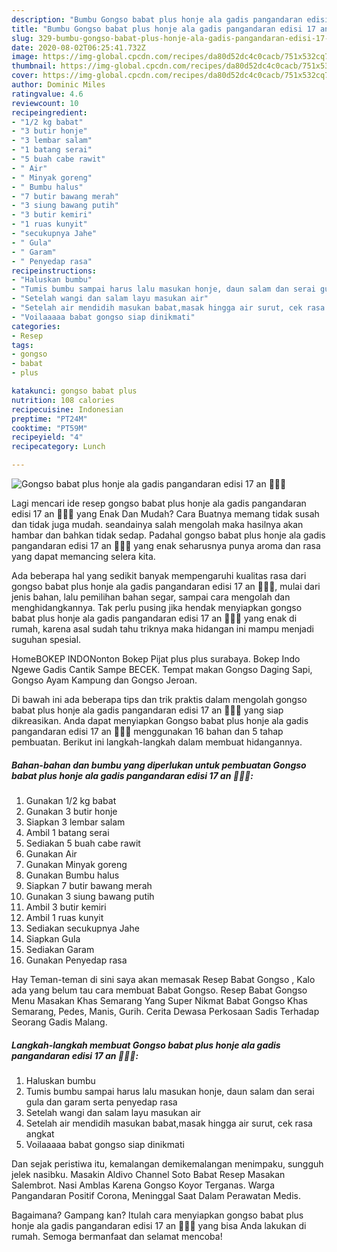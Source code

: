 ```yaml
---
description: "Bumbu Gongso babat plus honje ala gadis pangandaran edisi 17 an 🍖🍖🍖 | Cara Bikin Gongso babat plus honje ala gadis pangandaran edisi 17 an 🍖🍖🍖 Yang Sempurna"
title: "Bumbu Gongso babat plus honje ala gadis pangandaran edisi 17 an 🍖🍖🍖 | Cara Bikin Gongso babat plus honje ala gadis pangandaran edisi 17 an 🍖🍖🍖 Yang Sempurna"
slug: 329-bumbu-gongso-babat-plus-honje-ala-gadis-pangandaran-edisi-17-an-cara-bikin-gongso-babat-plus-honje-ala-gadis-pangandaran-edisi-17-an-yang-sempurna
date: 2020-08-02T06:25:41.732Z
image: https://img-global.cpcdn.com/recipes/da80d52dc4c0cacb/751x532cq70/gongso-babat-plus-honje-ala-gadis-pangandaran-edisi-17-an-🍖🍖🍖-foto-resep-utama.jpg
thumbnail: https://img-global.cpcdn.com/recipes/da80d52dc4c0cacb/751x532cq70/gongso-babat-plus-honje-ala-gadis-pangandaran-edisi-17-an-🍖🍖🍖-foto-resep-utama.jpg
cover: https://img-global.cpcdn.com/recipes/da80d52dc4c0cacb/751x532cq70/gongso-babat-plus-honje-ala-gadis-pangandaran-edisi-17-an-🍖🍖🍖-foto-resep-utama.jpg
author: Dominic Miles
ratingvalue: 4.6
reviewcount: 10
recipeingredient:
- "1/2 kg babat"
- "3 butir honje"
- "3 lembar salam"
- "1 batang serai"
- "5 buah cabe rawit"
- " Air"
- " Minyak goreng"
- " Bumbu halus"
- "7 butir bawang merah"
- "3 siung bawang putih"
- "3 butir kemiri"
- "1 ruas kunyit"
- "secukupnya Jahe"
- " Gula"
- " Garam"
- " Penyedap rasa"
recipeinstructions:
- "Haluskan bumbu"
- "Tumis bumbu sampai harus lalu masukan honje, daun salam dan serai gula dan garam serta penyedap rasa"
- "Setelah wangi dan salam layu masukan air"
- "Setelah air mendidih masukan babat,masak hingga air surut, cek rasa angkat"
- "Voilaaaaa babat gongso siap dinikmati"
categories:
- Resep
tags:
- gongso
- babat
- plus

katakunci: gongso babat plus 
nutrition: 108 calories
recipecuisine: Indonesian
preptime: "PT24M"
cooktime: "PT59M"
recipeyield: "4"
recipecategory: Lunch

---
```



![Gongso babat plus honje ala gadis pangandaran edisi 17 an 🍖🍖🍖](https://img-global.cpcdn.com/recipes/da80d52dc4c0cacb/751x532cq70/gongso-babat-plus-honje-ala-gadis-pangandaran-edisi-17-an-🍖🍖🍖-foto-resep-utama.jpg)

Lagi mencari ide resep gongso babat plus honje ala gadis pangandaran edisi 17 an 🍖🍖🍖 yang Enak Dan Mudah? Cara Buatnya memang tidak susah dan tidak juga mudah. seandainya salah mengolah maka hasilnya akan hambar dan bahkan tidak sedap. Padahal gongso babat plus honje ala gadis pangandaran edisi 17 an 🍖🍖🍖 yang enak seharusnya punya aroma dan rasa yang dapat memancing selera kita.

Ada beberapa hal yang sedikit banyak mempengaruhi kualitas rasa dari gongso babat plus honje ala gadis pangandaran edisi 17 an 🍖🍖🍖, mulai dari jenis bahan, lalu pemilihan bahan segar, sampai cara mengolah dan menghidangkannya. Tak perlu pusing jika hendak menyiapkan gongso babat plus honje ala gadis pangandaran edisi 17 an 🍖🍖🍖 yang enak di rumah, karena asal sudah tahu triknya maka hidangan ini mampu menjadi suguhan spesial.

HomeBOKEP INDONonton Bokep Pijat plus plus surabaya. Bokep Indo Ngewe Gadis Cantik Sampe BECEK. Tempat makan Gongso Daging Sapi, Gongso Ayam Kampung dan Gongso Jeroan.


Di bawah ini ada beberapa tips dan trik praktis dalam mengolah gongso babat plus honje ala gadis pangandaran edisi 17 an 🍖🍖🍖 yang siap dikreasikan. Anda dapat menyiapkan Gongso babat plus honje ala gadis pangandaran edisi 17 an 🍖🍖🍖 menggunakan 16 bahan dan 5 tahap pembuatan. Berikut ini langkah-langkah dalam membuat hidangannya.

<!--inarticleads1-->

##### Bahan-bahan dan bumbu yang diperlukan untuk pembuatan Gongso babat plus honje ala gadis pangandaran edisi 17 an 🍖🍖🍖:

1. Gunakan 1/2 kg babat
1. Gunakan 3 butir honje
1. Siapkan 3 lembar salam
1. Ambil 1 batang serai
1. Sediakan 5 buah cabe rawit
1. Gunakan  Air
1. Gunakan  Minyak goreng
1. Gunakan  Bumbu halus
1. Siapkan 7 butir bawang merah
1. Gunakan 3 siung bawang putih
1. Ambil 3 butir kemiri
1. Ambil 1 ruas kunyit
1. Sediakan secukupnya Jahe
1. Siapkan  Gula
1. Sediakan  Garam
1. Gunakan  Penyedap rasa


Hay Teman-teman di sini saya akan memasak Resep Babat Gongso , Kalo ada yang belum tau cara membuat Babat Gongso. Resep Babat Gongso Menu Masakan Khas Semarang Yang Super Nikmat Babat Gongso Khas Semarang, Pedes, Manis, Gurih. Cerita Dewasa Perkosaan Sadis Terhadap Seorang Gadis Malang. 

<!--inarticleads2-->

##### Langkah-langkah membuat Gongso babat plus honje ala gadis pangandaran edisi 17 an 🍖🍖🍖:

1. Haluskan bumbu
1. Tumis bumbu sampai harus lalu masukan honje, daun salam dan serai gula dan garam serta penyedap rasa
1. Setelah wangi dan salam layu masukan air
1. Setelah air mendidih masukan babat,masak hingga air surut, cek rasa angkat
1. Voilaaaaa babat gongso siap dinikmati


Dan sejak peristiwa itu, kemalangan demikemalangan menimpaku, sungguh jelek nasibku. Masakin Aldivo Channel Soto Babat Resep Masakan Salembrot. Nasi Amblas Karena Gongso Koyor Terganas. Warga Pangandaran Positif Corona, Meninggal Saat Dalam Perawatan Medis. 

Bagaimana? Gampang kan? Itulah cara menyiapkan gongso babat plus honje ala gadis pangandaran edisi 17 an 🍖🍖🍖 yang bisa Anda lakukan di rumah. Semoga bermanfaat dan selamat mencoba!
